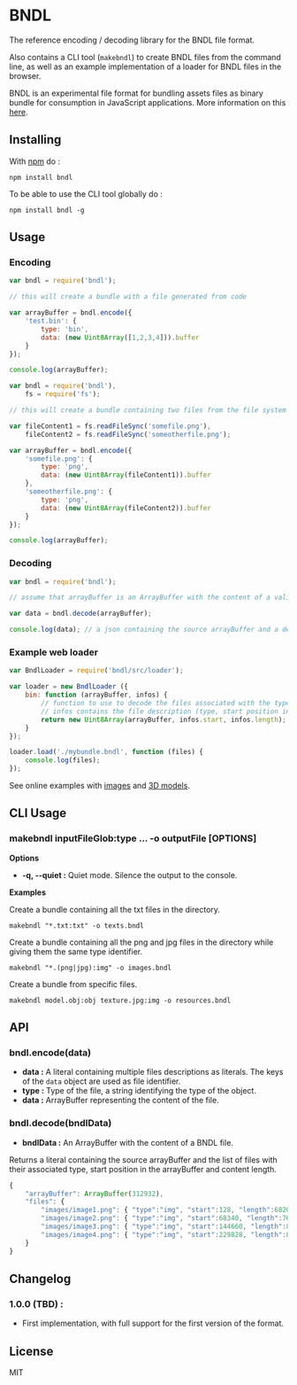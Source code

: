 # BNDL

The reference encoding / decoding library for the BNDL file format.

Also contains a CLI tool (`makebndl`) to create BNDL files from the command line, as well as an example implementation of a loader for BNDL files in the browser.

BNDL is an experimental file format for bundling assets files as binary bundle for consumption in JavaScript applications. More information on this [here](https://github.com/kchapelier/BNDL).

## Installing

With [npm](https://www.npmjs.com) do :

```
npm install bndl
```

To be able to use the CLI tool globally do :

```
npm install bndl -g
```

## Usage

### Encoding

```js
var bndl = require('bndl');

// this will create a bundle with a file generated from code

var arrayBuffer = bndl.encode({
    'test.bin': {
        type: 'bin',
        data: (new Uint8Array([1,2,3,4])).buffer
    }
});

console.log(arrayBuffer);
```

```js
var bndl = require('bndl'),
    fs = require('fs');

// this will create a bundle containing two files from the file system

var fileContent1 = fs.readFileSync('somefile.png'),
    fileContent2 = fs.readFileSync('someotherfile.png');

var arrayBuffer = bndl.encode({
    'somefile.png': {
        type: 'png',
        data: (new Uint8Array(fileContent1)).buffer
    },
    'someotherfile.png': {
        type: 'png',
        data: (new Uint8Array(fileContent2)).buffer
    }
});

console.log(arrayBuffer);
```

### Decoding

```js
var bndl = require('bndl');

// assume that arrayBuffer is an ArrayBuffer with the content of a valid BNDL file

var data = bndl.decode(arrayBuffer);

console.log(data); // a json containing the source arrayBuffer and a description of each files
```

### Example web loader

```js
var BndlLoader = require('bndl/src/loader');

var loader = new BndlLoader ({
    bin: function (arrayBuffer, infos) {
        // function to use to decode the files associated with the type identifier "bin"
        // infos contains the file description (type, start position in the ArrayBuffer and length)
        return new Uint8Array(arrayBuffer, infos.start, infos.length);
    }
});

loader.load('./mybundle.bndl', function (files) {
    console.log(files);
});
```

See online examples with [images](http://www.kchapelier.com/bndl/examples/images.html) and [3D models](http://www.kchapelier.com/bndl/examples/prwm-models.html).

## CLI Usage

### makebndl inputFileGlob:type ... -o outputFile [OPTIONS]

**Options**

 * **-q, --quiet :** Quiet mode. Silence the output to the console.

**Examples**

Create a bundle containing all the txt files in the directory.

```
makebndl "*.txt:txt" -o texts.bndl
```

Create a bundle containing all the png and jpg files in the directory while giving them the same type identifier.

```
makebndl "*.(png|jpg):img" -o images.bndl
```

Create a bundle from specific files.

```
makebndl model.obj:obj texture.jpg:img -o resources.bndl
```

## API

### bndl.encode(data)

 * **data :** A literal containing multiple files descriptions as literals. The keys of the `data` object are used as file identifier.
  * **type :** Type of the file, a string identifying the type of the object.
  * **data :** ArrayBuffer representing the content of the file.

### bndl.decode(bndlData)

 * **bndlData :** An ArrayBuffer with the content of a BNDL file.

Returns a literal containing the source arrayBuffer and the list of files with their associated type, start position in the arrayBuffer and content length.

```js
{
    "arrayBuffer": ArrayBuffer(312932),
    "files": {
        "images/image1.png": { "type":"img", "start":128, "length":68209 },
        "images/image2.png": { "type":"img", "start":68340, "length":76320 },
        "images/image3.png": { "type":"img", "start":144660, "length":85165 },
        "images/image4.png": { "type":"img", "start":229828, "length":83104 }
    }
}
```

## Changelog

### 1.0.0 (TBD) :

 * First implementation, with full support for the first version of the format.

## License

MIT